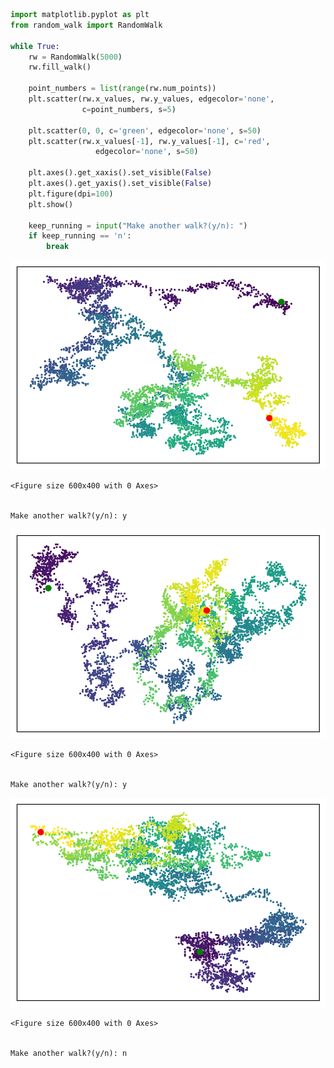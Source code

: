

```python
import matplotlib.pyplot as plt
from random_walk import RandomWalk

while True:
    rw = RandomWalk(5000)
    rw.fill_walk()
    
    point_numbers = list(range(rw.num_points))
    plt.scatter(rw.x_values, rw.y_values, edgecolor='none', 
                c=point_numbers, s=5)
    
    plt.scatter(0, 0, c='green', edgecolor='none', s=50)
    plt.scatter(rw.x_values[-1], rw.y_values[-1], c='red', 
                   edgecolor='none', s=50)
    
    plt.axes().get_xaxis().set_visible(False)
    plt.axes().get_yaxis().set_visible(False)
    plt.figure(dpi=100)
    plt.show()
    
    keep_running = input("Make another walk?(y/n): ")
    if keep_running == 'n':
        break
```


![png](https://github.com/PythonandLee/Python_Matplotlib/blob/master/scatter_practice/rw_output_1.png)



    <Figure size 600x400 with 0 Axes>


    Make another walk?(y/n): y
    


![png](https://github.com/PythonandLee/Python_Matplotlib/blob/master/scatter_practice/rw_output_2.png)



    <Figure size 600x400 with 0 Axes>


    Make another walk?(y/n): y
    


![png](https://github.com/PythonandLee/Python_Matplotlib/blob/master/scatter_practice/rw_output_3.png)



    <Figure size 600x400 with 0 Axes>


    Make another walk?(y/n): n
    
